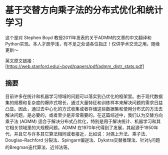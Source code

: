 # 基于交替方向乘子法的分布式优化和统计学习
这个是对 Stephen Boyd 教授2011年发表的关于ADMM的文章的中文翻译和Python实现。本人才疏学浅，有不足之处请各位指正！仅供学术交流之用。随缘更新～

英文原文链接：[https://web.stanford.edu/~boyd/papers/pdf/admm_distr_stats.pdf]

## 摘要
目前许多在统计和机器学习领域的问题可以落实到凸优化的框架里。由于现代数据集的规模和复杂度的爆炸式增长，通过大量特征和训练样本来解决问题的需求日益凸显。因此，通过去中心化的方式收集或者存储这些数据集和使用分布式的方法去解决问题，是必要的，或者至少是非常需要的。在这篇综述中，我们认为交替方向乘子法 (ADMM) 适合于解决分布式凸优化，特别是用于解决统计、机器学习和其它相关领域里的大规模问题。ADMM 在1970年代得到了发展，其起源于1950年代，并且它与许多其它算法相同或者接近，比如说：对偶上升法、乘子法、Douglas–Rachford 分裂法、Spingarn偏逆法、Dykstra交替推理法、针对$l_1$问题的Bregman迭代算法、近邻法等。

